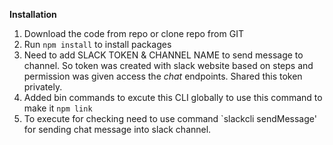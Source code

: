 <b>Installation</b>
1. Download the code from repo or clone repo from GIT
2. Run `npm install` to install packages
3. Need to add SLACK TOKEN & CHANNEL NAME to send message to channel. So token was created with slack website based on steps and permission was given access the <i>chat</i> endpoints. Shared this token privately.
4. Added bin commands to excute this CLI globally to use this command to make it `npm link`
5. To execute for checking need to use command `slackcli sendMessage' for sending chat message into slack channel.